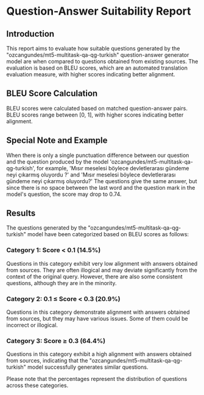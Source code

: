 # Question-Answer Suitability Report

## Introduction

This report aims to evaluate how suitable questions generated by the "ozcangundes/mt5-multitask-qa-qg-turkish" question-answer generator model are when compared to questions obtained from existing sources. The evaluation is based on BLEU scores, which are an automated translation evaluation measure, with higher scores indicating better alignment.

## BLEU Score Calculation

BLEU scores were calculated based on matched question-answer pairs. BLEU scores range between [0, 1], with higher scores indicating better alignment.

## Special Note and Example

When there is only a single punctuation difference between our question and the question produced by the model 'ozcangundes/mt5-multitask-qa-qg-turkish', for example, 'Mısır meselesi böylece devletlerarası gündeme neyi çıkarmış oluyordu ?' and 'Mısır meselesi böylece devletlerarası gündeme neyi çıkarmış oluyordu?' The questions give the same answer, but since there is no space between the last word and the question mark in the model's question, the score may drop to 0.74.

## Results

The questions generated by the "ozcangundes/mt5-multitask-qa-qg-turkish" model have been categorized based on BLEU scores as follows:

### Category 1: Score < 0.1 (14.5%)

Questions in this category exhibit very low alignment with answers obtained from sources. They are often illogical and may deviate significantly from the context of the original query. However, there are also some consistent questions, although they are in the minority.

### Category 2: 0.1 ≤ Score < 0.3 (20.9%)

Questions in this category demonstrate alignment with answers obtained from sources, but they may have various issues. Some of them could be incorrect or illogical.

### Category 3: Score ≥ 0.3 (64.4%)

Questions in this category exhibit a high alignment with answers obtained from sources, indicating that the "ozcangundes/mt5-multitask-qa-qg-turkish" model successfully generates similar questions.

Please note that the percentages represent the distribution of questions across these categories.
